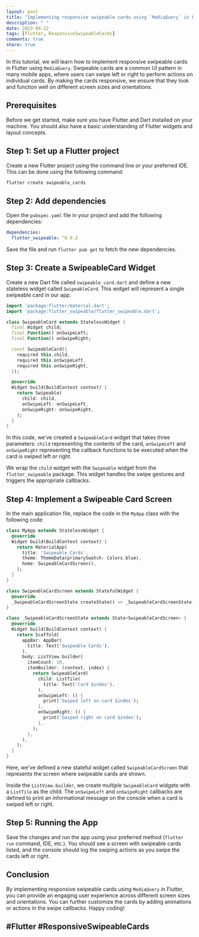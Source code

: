 ```yaml
---
layout: post
title: "Implementing responsive swipeable cards using `MediaQuery` in Flutter"
description: " "
date: 2023-09-22
tags: [Flutter, ResponsiveSwipeableCards]
comments: true
share: true
---
```


In this tutorial, we will learn how to implement responsive swipeable cards in Flutter using `MediaQuery`. Swipeable cards are a common UI pattern in many mobile apps, where users can swipe left or right to perform actions on individual cards. By making the cards responsive, we ensure that they look and function well on different screen sizes and orientations.

## Prerequisites

Before we get started, make sure you have Flutter and Dart installed on your machine. You should also have a basic understanding of Flutter widgets and layout concepts.

## Step 1: Set up a Flutter project

Create a new Flutter project using the command line or your preferred IDE. This can be done using the following command: 

```bash
flutter create swipeable_cards
```

## Step 2: Add dependencies

Open the `pubspec.yaml` file in your project and add the following dependencies:

```yaml
dependencies:
  flutter_swipeable: ^0.9.2
```

Save the file and run `flutter pub get` to fetch the new dependencies.

## Step 3: Create a SwipeableCard Widget

Create a new Dart file called `swipeable_card.dart` and define a new stateless widget called `SwipeableCard`. This widget will represent a single swipeable card in our app.

```dart
import 'package:flutter/material.dart';
import 'package:flutter_swipeable/flutter_swipeable.dart';

class SwipeableCard extends StatelessWidget {
  final Widget child;
  final Function() onSwipeLeft;
  final Function() onSwipeRight;

  const SwipeableCard({
    required this.child,
    required this.onSwipeLeft,
    required this.onSwipeRight,
  });

  @override
  Widget build(BuildContext context) {
    return Swipeable(
      child: child,
      onSwipeLeft: onSwipeLeft,
      onSwipeRight: onSwipeRight,
    );
  }
}
```

In this code, we've created a `SwipeableCard` widget that takes three parameters: `child` representing the contents of the card, `onSwipeLeft` and `onSwipeRight` representing the callback functions to be executed when the card is swiped left or right.

We wrap the `child` widget with the `Swipeable` widget from the `flutter_swipeable` package. This widget handles the swipe gestures and triggers the appropriate callbacks.

## Step 4: Implement a Swipeable Card Screen

In the main application file, replace the code in the `MyApp` class with the following code:

```dart
class MyApp extends StatelessWidget {
  @override
  Widget build(BuildContext context) {
    return MaterialApp(
      title: 'Swipeable Cards',
      theme: ThemeData(primarySwatch: Colors.blue),
      home: SwipeableCardScreen(),
    );
  }
}

class SwipeableCardScreen extends StatefulWidget {
  @override
  _SwipeableCardScreenState createState() => _SwipeableCardScreenState();
}

class _SwipeableCardScreenState extends State<SwipeableCardScreen> {
  @override
  Widget build(BuildContext context) {
    return Scaffold(
      appBar: AppBar(
        title: Text('Swipeable Cards'),
      ),
      body: ListView.builder(
        itemCount: 10,
        itemBuilder: (context, index) {
          return SwipeableCard(
            child: ListTile(
              title: Text('Card $index'),
            ),
            onSwipeLeft: () {
              print('Swiped left on card $index');
            },
            onSwipeRight: () {
              print('Swiped right on card $index');
            },
          );
        },
      ),
    );
  }
}
```

Here, we've defined a new stateful widget called `SwipeableCardScreen` that represents the screen where swipeable cards are shown. 

Inside the `ListView.builder`, we create multiple `SwipeableCard` widgets with a `ListTile` as the child. The `onSwipeLeft` and `onSwipeRight` callbacks are defined to print an informational message on the console when a card is swiped left or right.

## Step 5: Running the App

Save the changes and run the app using your preferred method (`flutter run` command, IDE, etc.). You should see a screen with swipeable cards listed, and the console should log the swiping actions as you swipe the cards left or right.

## Conclusion

By implementing responsive swipeable cards using `MediaQuery` in Flutter, you can provide an engaging user experience across different screen sizes and orientations. You can further customize the cards by adding animations or actions in the swipe callbacks. Happy coding!

## #Flutter #ResponsiveSwipeableCards
